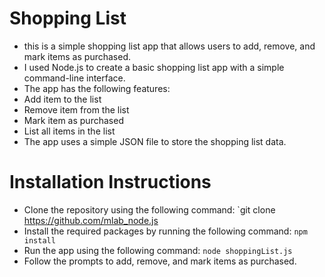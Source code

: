 # Shopping List

- this is a simple shopping list app that allows users to add, remove, and mark items as purchased.
- I used Node.js to create a basic shopping list app with a simple command-line interface.
- The app has the following features:
- Add item to the list
- Remove item from the list
- Mark item as purchased
- List all items in the list
- The app uses a simple JSON file to store the shopping list data.

# Installation Instructions

- Clone the repository using the following command: `git clone https://github.com/mlab_node.js
- Install the required packages by running the following command: `npm install`
- Run the app using the following command: `node shoppingList.js`
- Follow the prompts to add, remove, and mark items as purchased.
